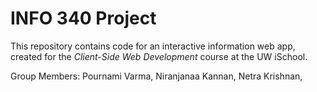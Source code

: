 # INFO 340 Project

This repository contains code for an interactive information web app, created for the _Client-Side Web Development_ course at the UW iSchool.

Group Members: Pournami Varma, Niranjanaa Kannan, Netra Krishnan,
